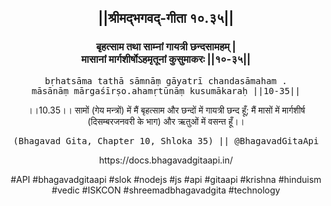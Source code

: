 <center><h2>||श्रीमद्‍भगवद्‍-गीता १०.३५||</h2>
<h3>बृहत्साम तथा साम्नां गायत्री छन्दसामहम् |<br/>मासानां मार्गशीर्षोऽहमृतूनां कुसुमाकरः ||१०-३५||</h3>
<pre>bṛhatsāma tathā sāmnāṃ gāyatrī chandasāmaham .<br/>māsānāṃ mārgaśīrṣo.ahamṛtūnāṃ kusumākaraḥ ||10-35||</pre>
<p>।।10.35।। सामों (गेय मन्त्रों) में मैं बृहत्साम और छन्दों में गायत्री छन्द हूँ; मैं मासों में मार्गशीर्ष (दिसम्बरजनवरी के भाग) और ऋतुओं में वसन्त हूँ।।</p>
<pre>(Bhagavad Gita, Chapter 10, Shloka 35) || @BhagavadGitaApi</pre><p>https://docs.bhagavadgitaapi.in/</p><p>#API #bhagavadgitaapi #slok #nodejs #js #api #gitaapi #krishna #hinduism #vedic #ISKCON #shreemadbhagavadgita #technology</p></center>